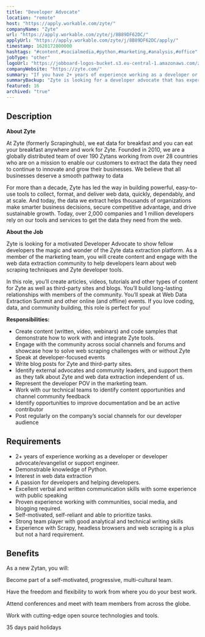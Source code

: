 ```yaml
---
title: "Developer Advocate"
location: "remote"
host: "https://apply.workable.com/zyte/"
companyName: "Zyte"
url: "https://apply.workable.com/zyte/j/8B89DF62DC/"
applyUrl: "https://apply.workable.com/zyte/j/8B89DF62DC/apply/"
timestamp: 1620172800000
hashtags: "#content,#socialmedia,#python,#marketing,#analysis,#office"
jobType: "other"
logoUrl: "https://jobboard-logos-bucket.s3.eu-central-1.amazonaws.com/zyte"
companyWebsite: "https://zyte.com/"
summary: "If you have 2+ years of experience working as a developer or developer advocate/evangelist or support engineer, consider applying to Zyte's job post for a new Developer Advocate."
summaryBackup: "Zyte is looking for a developer advocate that has experience in: #content, #socialmedia, #python."
featured: 16
archived: "true"
---
```


## Description

**About Zyte**

At Zyte (formerly Scrapinghub), we eat data for breakfast and you can eat your breakfast anywhere and work for Zyte. Founded in 2010, we are a globally distributed team of over 190 Zytans working from over 28 countries who are on a mission to enable our customers to extract the data they need to continue to innovate and grow their businesses. We believe that all businesses deserve a smooth pathway to data

For more than a decade, Zyte has led the way in building powerful, easy-to-use tools to collect, format, and deliver web data, quickly, dependably, and at scale. And today, the data we extract helps thousands of organizations make smarter business decisions, secure competitive advantage, and drive sustainable growth. Today, over 2,000 companies and 1 million developers rely on our tools and services to get the data they need from the web.

**About the Job**

Zyte is looking for a motivated Developer Advocate to show fellow developers the magic and wonder of the Zyte data extraction platform. As a member of the marketing team, you will create content and engage with the web data extraction community to help developers learn about web scraping techniques and Zyte developer tools.

In this role, you’ll create articles, videos, tutorials and other types of content for Zyte as well as third-party sites and blogs. You’ll build long-lasting relationships with members of the community. You’ll speak at Web Data Extraction Summit and other online (and offline) events. If you love coding, data, and community building, this role is perfect for you!

**Responsibilities:**

*   Create content (written, video, webinars) and code samples that demonstrate how to work with and integrate Zyte tools.
*   Engage with the community across social channels and forums and showcase how to solve web scraping challenges with or without Zyte
*   Speak at developer-focused events
*   Write blog posts for Zyte and third-party sites.
*   Identify external advocates and community leaders, and support them as they talk about Zyte and web data extraction independent of us.
*   Represent the developer POV in the marketing team.
*   Work with our technical teams to identify content opportunities and channel community feedback
*   Identify opportunities to improve documentation and be an active contributor
*   Post regularly on the company’s social channels for our developer audience

## Requirements

*   2+ years of experience working as a developer or developer advocate/evangelist or support engineer.
*   Demonstrable knowledge of Python.
*   Interest in web data extraction
*   A passion for developers and helping developers.
*   Excellent verbal and written communication skills with some experience with public speaking
*   Proven experience working with communities, social media, and blogging required.
*   Self-motivated, self-reliant and able to prioritize tasks.
*   Strong team player with good analytical and technical writing skills
*   Experience with Scrapy, headless browsers and web scraping is a plus but not a hard requirement.

## Benefits

As a new Zytan, you will:

Become part of a self-motivated, progressive, multi-cultural team.

Have the freedom and flexibility to work from where you do your best work.

Attend conferences and meet with team members from across the globe.

Work with cutting-edge open source technologies and tools.

35 days paid holidays

